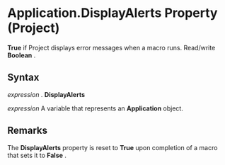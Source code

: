 
# Application.DisplayAlerts Property (Project)

 **True** if Project displays error messages when a macro runs. Read/write **Boolean** .


## Syntax

 _expression_ . **DisplayAlerts**

 _expression_ A variable that represents an **Application** object.


## Remarks

The  **DisplayAlerts** property is reset to **True** upon completion of a macro that sets it to **False** .

